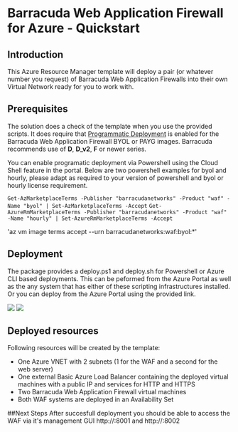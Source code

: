 # Barracuda Web Application Firewall for Azure - Quickstart

## Introduction
This Azure Resource Manager template will deploy a pair (or whatever number you request) of Barracuda Web Application Firewalls into their own Virtual Network ready for you to work with.

## Prerequisites
The solution does a check of the template when you use the provided scripts. It does require that [Programmatic Deployment](https://azure.microsoft.com/en-us/blog/working-with-marketplace-images-on-azure-resource-manager/) is enabled for the Barracuda Web Application Firewall BYOL or PAYG images. Barracuda recommends use of **D**, **D_v2**, **F** or newer series. 

You can enable programatic deployment via Powershell using the Cloud Shell feature in the portal. Below are two powershell examples for byol and hourly, please adapt as required to your version of powershell and byol or hourly license requirement.

`Get-AzMarketplaceTerms -Publisher "barracudanetworks" -Product "waf" -Name "byol" | Set-AzMarketplaceTerms -Accept`
`Get-AzureRmMarketplaceTerms -Publisher "barracudanetworks" -Product "waf" -Name "hourly" | Set-AzureRmMarketplaceTerms -Accept`

'az vm image terms accept --urn barracudanetworks:waf:byol:*'

## Deployment

The package provides a deploy.ps1 and deploy.sh for Powershell or Azure CLI based deployments. This can be peformed from the Azure Portal as well as the any system that has either of these scripting infrastructures installed. Or you can deploy from the Azure Portal using the provided link.

<a href="https://portal.azure.com/#create/Microsoft.Template/uri/https%3A%2F%2Fraw.githubusercontent.com%2Fbarracudanetworks%2Fngf-azure-templates%2Fmaster%2Fcontrib%2FCGF-Quickstart-HA-1NIC-AS-ELB-STD%2Fazuredeploy.json" target="_blank"><img src="http://azuredeploy.net/deploybutton.png"/></a>
<a href="http://armviz.io/#/?load=https%3A%2F%2Fraw.githubusercontent.com%2Fbarracudanetworks%2Fngf-azure-templates%2Fmaster%2Fcontrib%2FCGF-Quickstart-HA-1NIC-AS-ELB-STD%2Fazuredeploy.json" target="_blank">
    <img src="http://armviz.io/visualizebutton.png"/>
</a>

## Deployed resources
Following resources will be created by the template:
- One Azure VNET with 2 subnets (1 for the WAF and a second for the web server)
- One external Basic Azure Load Balancer containing the deployed virtual machines with a public IP and services for HTTP and HTTPS
- Two Barracuda Web Application Firewall virtual machines
- Both WAF systems are deployed in an Availability Set



##Next Steps
After succesfull deployment you should be able to access the WAF via it's management GUI http://<LBPublicIP>:8001 and http://<LBPublicIP>:8002
